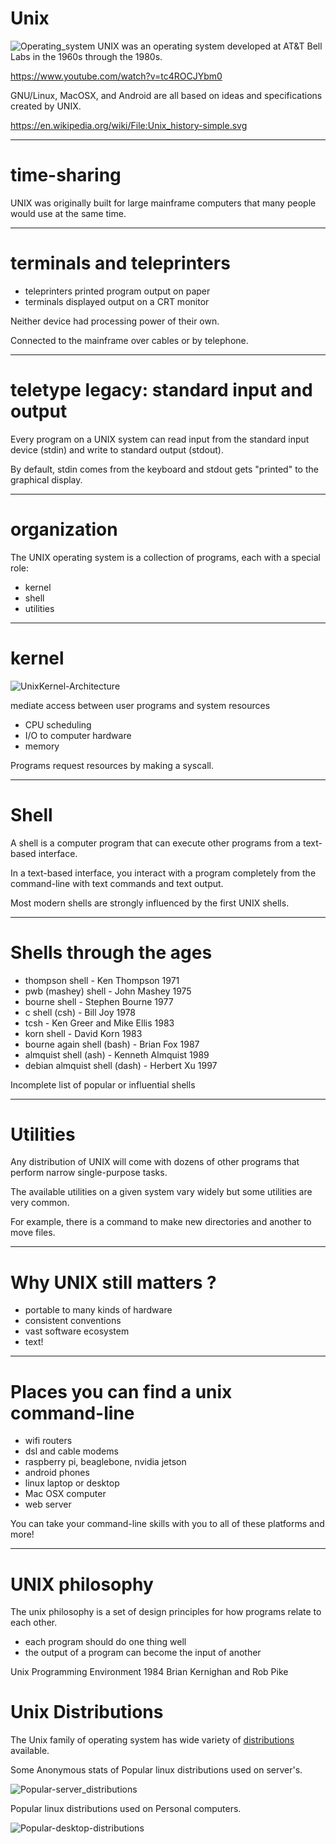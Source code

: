 # Unix

![Operating_system](.images/Operating_systems.png)
UNIX was an operating system developed at AT&T
Bell Labs in the 1960s through the 1980s.

https://www.youtube.com/watch?v=tc4ROCJYbm0

GNU/Linux, MacOSX, and Android are all based on ideas
and specifications created by UNIX.

https://en.wikipedia.org/wiki/File:Unix_history-simple.svg

---
# time-sharing

UNIX was originally built for large mainframe
computers that many people would use at the same
time.

---
# terminals and teleprinters

* teleprinters printed program output on paper
* terminals displayed output on a CRT monitor

Neither device had processing power of their own.

Connected to the mainframe over cables or by telephone.

---
# teletype legacy: standard input and output

Every program on a UNIX system can read input from
the standard input device (stdin) and write to
standard output (stdout).

By default, stdin comes from the keyboard and
stdout gets "printed" to the graphical display.

---
# organization

The UNIX operating system is a collection of
programs, each with a special role:

* kernel
* shell
* utilities

---
# kernel

![UnixKernel-Architecture](.images/unix_architecture.jpg)

mediate access between user programs and system resources

* CPU scheduling
* I/O to computer hardware
* memory

Programs request resources by making a syscall.

---
# Shell

A shell is a computer program that can execute
other programs from a text-based interface.

In a text-based interface, you interact with a
program completely from the command-line with text
commands and text output.

Most modern shells are strongly influenced by the
first UNIX shells.

---
# Shells through the ages

* thompson shell - Ken Thompson 1971
* pwb (mashey) shell - John Mashey 1975
* bourne shell - Stephen Bourne 1977
* c shell (csh) - Bill Joy 1978
* tcsh - Ken Greer and Mike Ellis 1983
* korn shell - David Korn 1983
* bourne again shell (bash) - Brian Fox 1987
* almquist shell (ash) - Kenneth Almquist 1989
* debian almquist shell (dash) - Herbert Xu 1997

Incomplete list of popular or influential shells

---
# Utilities

Any distribution of UNIX will come with dozens of
other programs that perform narrow single-purpose
tasks.

The available utilities on a given system vary
widely but some utilities are very common.

For example, there is a command to make new
directories and another to move files.

---
# Why UNIX still matters ?

* portable to many kinds of hardware
* consistent conventions
* vast software ecosystem
* text!

---
# Places you can find a unix command-line

* wifi routers
* dsl and cable modems
* raspberry pi, beaglebone, nvidia jetson
* android phones
* linux laptop or desktop
* Mac OSX computer
* web server

You can take your command-line skills with
you to all of these platforms and more!

---
# UNIX philosophy

The unix philosophy is a set of design principles for
how programs relate to each other.

* each program should do one thing well
* the output of a program can become the input of another

Unix Programming Environment 1984
Brian Kernighan and Rob Pike

# Unix Distributions

The Unix family of operating system has wide variety of [distributions](https://upload.wikimedia.org/wikipedia/commons/1/1b/Linux_Distribution_Timeline.svg) available.

Some Anonymous stats of Popular linux distributions used on server's.

![Popular-server_distributions](.images/server_distro_users.png)

Popular linux distributions used on Personal computers.

![Popular-desktop-distributions](.images/desktop_distro_users.png)

